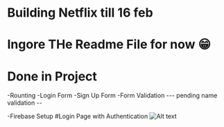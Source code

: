 # Building Netflix till 16 feb 

# Ingore THe Readme File for now 😁 

# Done in Project
-Rounting
-Login Form
-Sign Up Form
-Form Validation  --- pending name validation --

-Firebase Setup
#Login Page with Authentication
![Alt text](../Netflix-Project%20Image/Login%20Page.png)